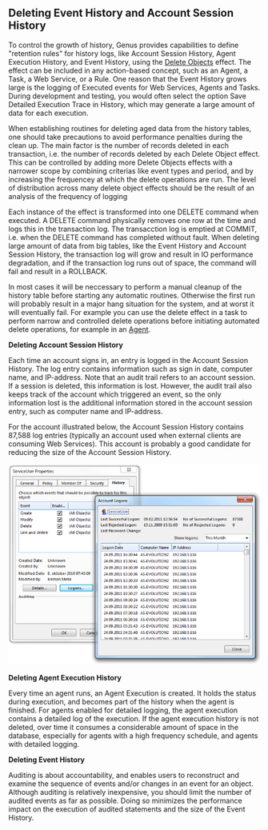 ## Deleting Event History and Account Session History

 <span style="FONT-WEIGHT: normal">

To control the growth of history, Genus provides capabilities to define "retention rules" for history logs, like Account Session History, Agent Execution History, and Event History, using the [Delete Objects](../defining-the-application-model/action-orchestration/actions/effects/delete-objects.md) effect. The effect can be included in any action-based concept, such as an Agent, a Task, a Web Service, or a Rule. One reason that the Event History grows large is the logging of Executed events for Web Services, Agents and Tasks. During development and testing, you would often select the option Save Detailed Execution Trace in History, which may generate a large amount of data for each execution.

When establishing routines for deleting aged data from the history tables, one should take precautions to avoid performance penalties during the clean up. The main factor is the number of records deleted in each transaction, i.e. the number of records deleted by each Delete Object effect. This can be controlled by adding more Delete Objects effects with a narrower scope by combining criterias like event types and period, and by increasing the frequencey at which the delete operations are run. The level of distribution across many delete object effects should be the result of an analysis of the frequency of logging

Each instance of the effect is transformed into one DELETE command when executed. A DELETE command physically removes one row at the time and logs this in the transaction log. The transacction log is emptied at COMMIT, i.e. when the DELETE command has completed without fault. When deleting large amount of data from big tables, like the Event History and Account Session History, the transaction log will grow and result in IO performance degradation, and if the transaction log runs out of space, the command will fail and result in a ROLLBACK.

In most cases it will be neccessary to perform a manual cleanup of the history table before starting any automatic routines. Otherwise the first run will probably result in a major hang situation for the system, and at worst it will eventually fail. For example you can use the delete effect in a task to perform narrow and controlled delete operations before initiating automated delete operations, for example in an [Agent](../defining-the-application-model/agents.md). 

**Deleting Account Session History**

Each time an account signs in, an entry is logged in the Account Session History. The log entry contains information such as sign in date, computer name, and IP-address. Note that an audit trail refers to an account session. If a session is deleted, this information is lost. However, the audit trail also keeps track of the account which triggered an event, so the only information lost is the additional information stored in the account session entry, such as computer name and IP-address.

For the account illustrated below, the Account Session History contains 87,588 log entries (typically an account used when external clients are consuming Web Services). This account is probably a good candidate for reducing the size of the Account Session History.

![ID07924149332B4892.ID47784C431FD14E80.png](media/ID07924149332B4892.ID47784C431FD14E80.png)

**Deleting Agent Execution History**

Every time an agent runs, an Agent Execution is created. It holds the status during execution, and becomes part of the history when the agent is finished. For agents enabled for detailed logging, the agent execution contains a detailed log of the execution. If the agent execution history is not deleted, over time it consumes a considerable amount of space in the database, especially for agents with a high frequency schedule, and agents with detailed logging.

**Deleting Event History**

Auditing is about accountability, and enables users to reconstruct and examine the sequence of events and/or changes in an event for an object. Although auditing is relatively inexpensive, you should limit the number of audited events as far as possible. Doing so minimizes the performance impact on the execution of audited statements and the size of the Event History.